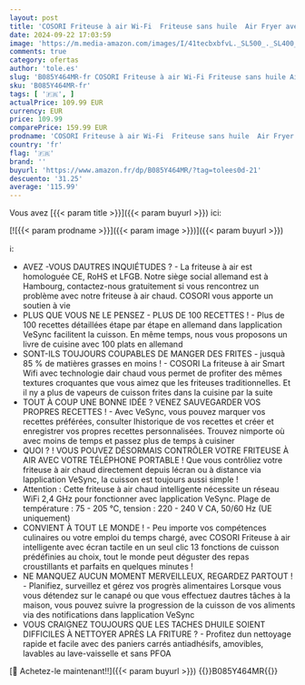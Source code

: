 ```yaml
---
layout: post
title: 'COSORI Friteuse à air Wi-Fi  Friteuse sans huile  Air Fryer avec 11 programmes  fonction Keep Warm  écran tactile  température réglable  100 recettes papier 1700 W CS158-AF'
date: 2024-09-22 17:03:59
image: 'https://m.media-amazon.com/images/I/41tecbxbfvL._SL500_._SL400_.jpg'
comments: true
category: ofertas
author: 'tole.es'
slug: 'B085Y464MR-fr COSORI Friteuse à air Wi-Fi Friteuse sans huile Air Fryer...'
sku: 'B085Y464MR-fr'
tags: [ '🇫🇷', ]
actualPrice: 109.99 EUR
currency: EUR
price: 109.99
comparePrice: 159.99 EUR
prodname: 'COSORI Friteuse à air Wi-Fi  Friteuse sans huile  Air Fryer avec 11 programmes  fonction Keep Warm  écran tactile  température réglable  100 recettes papier 1700 W CS158-AF'
country: 'fr'
flag: '🇫🇷'
brand: ''
buyurl: 'https://www.amazon.fr/dp/B085Y464MR/?tag=tolees0d-21'
descuento: '31.25'
average: '115.99'
---
```


Vous avez [{{< param title >}}]({{< param buyurl >}}) ici:

[![{{< param prodname >}}]({{< param image >}})]({{< param buyurl >}})

ℹ️:

- AVEZ -VOUS DAUTRES INQUIÉTUDES ? - La friteuse à air est homologuée CE, RoHS et LFGB. Notre siège social allemand est à Hambourg, contactez-nous gratuitement si vous rencontrez un problème avec notre friteuse à air chaud. COSORI vous apporte un soutien à vie
- PLUS QUE VOUS NE LE PENSEZ - PLUS DE 100 RECETTES ! - Plus de 100 recettes détaillées étape par étape en allemand dans lapplication VeSync facilitent la cuisson. En même temps, nous vous proposons un livre de cuisine avec 100 plats en allemand
- SONT-ILS TOUJOURS COUPABLES DE MANGER DES FRITES - jusquà 85 % de matières grasses en moins ! - COSORI La friteuse à air Smart Wifi avec technologie dair chaud vous permet de profiter des mêmes textures croquantes que vous aimez que les friteuses traditionnelles. Et il ny a plus de vapeurs de cuisson frites dans la cuisine par la suite
- TOUT À COUP UNE BONNE IDÉE ? VENEZ SAUVEGARDER VOS PROPRES RECETTES ! - Avec VeSync, vous pouvez marquer vos recettes préférées, consulter lhistorique de vos recettes et créer et enregistrer vos propres recettes personnalisées. Trouvez nimporte où avec moins de temps et passez plus de temps à cuisiner
- QUOI ? ! VOUS POUVEZ DÉSORMAIS CONTRÔLER VOTRE FRITEUSE À AIR AVEC VOTRE TÉLÉPHONE PORTABLE ! Que vous contrôliez votre friteuse à air chaud directement depuis lécran ou à distance via lapplication VeSync, la cuisson est toujours aussi simple !
- Attention : Cette friteuse à air chaud intelligente nécessite un réseau WiFi 2,4 GHz pour fonctionner avec lapplication VeSync. Plage de température : 75 - 205 ℃, tension : 220 - 240 V CA, 50/60 Hz (UE uniquement)
- CONVIENT À TOUT LE MONDE ! - Peu importe vos compétences culinaires ou votre emploi du temps chargé, avec COSORI Friteuse à air intelligente avec écran tactile en un seul clic 13 fonctions de cuisson prédéfinies au choix, tout le monde peut déguster des repas croustillants et parfaits en quelques minutes !
- NE MANQUEZ AUCUN MOMENT MERVEILLEUX, REGARDEZ PARTOUT ! - Planifiez, surveillez et gérez vos progrès alimentaires Lorsque vous vous détendez sur le canapé ou que vous effectuez dautres tâches à la maison, vous pouvez suivre la progression de la cuisson de vos aliments via des notifications dans lapplication VeSync
- VOUS CRAIGNEZ TOUJOURS QUE LES TACHES DHUILE SOIENT DIFFICILES À NETTOYER APRÈS LA FRITURE ? - Profitez dun nettoyage rapide et facile avec des paniers carrés antiadhésifs, amovibles, lavables au lave-vaisselle et sans PFOA

[🛒 Achetez-le maintenant!!]({{< param buyurl >}})
{{<world>}}B085Y464MR{{</world>}}
